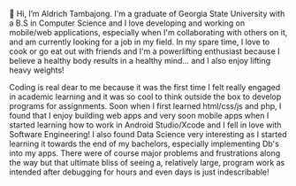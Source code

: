 👋 Hi, I’m Aldrich Tambajong. 
I'm a graduate of Georgia State University with a B.S in Computer Science and I love developing and working on mobile/web applications, especially when I'm collaborating with others on it, and am currently looking for a job in my field. In my spare time, I love to cook or go eat out with friends and I'm a powerlifting enthusiast because I believe a healthy body results in a healthy mind... and I also enjoy lifting heavy weights! 

Coding is real dear to me because it was the first time I felt really engaged in academic learning and it was so cool to think outside the box to develop programs for assignments. Soon when I first learned html/css/js and php, I found that I enjoy building web apps and very soon mobile apps when I started learning how to work in Android Studio/Xcode and I fell in love with Software Engineering! I also found Data Science very interesting as I started learning it towards the end of my bachelors, especially implementing Db's into my apps. There were of course major problems and frustrations along the way but that ultimate bliss of seeing a, relatively large, program work as intended after debugging for hours and even days is just indescribable!

<!---
AldrichTambajong/AldrichTambajong is a ✨ special ✨ repository because its `README.md` (this file) appears on your GitHub profile.
You can click the Preview link to take a look at your changes.
--->
